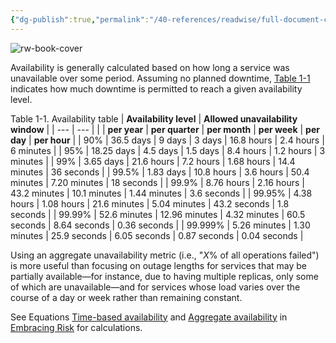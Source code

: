 ```yaml
---
{"dg-publish":true,"permalink":"/40-references/readwise/full-document-contents/availability-table/","tags":["rw/articles"]}
---
```


![rw-book-cover](https://readwise-assets.s3.amazonaws.com/static/images/article4.6bc1851654a0.png)

Availability is generally calculated based on how long a service was unavailable over some period. Assuming no planned downtime, [Table 1-1](https://sre.google/sre-book/availability-table/#tablea1) indicates how much downtime is permitted to reach a given availability level.

 Table 1-1. Availability table | **Availability level** | **Allowed unavailability window** |
| --- | --- |
|  | **per year** | **per quarter** | **per month** | **per week** | **per day** | **per hour** |
| 90% | 36.5 days | 9 days | 3 days | 16.8 hours | 2.4 hours | 6 minutes |
| 95% | 18.25 days | 4.5 days | 1.5 days | 8.4 hours | 1.2 hours | 3 minutes |
| 99% | 3.65 days | 21.6 hours | 7.2 hours | 1.68 hours | 14.4 minutes | 36 seconds |
| 99.5% | 1.83 days | 10.8 hours | 3.6 hours | 50.4 minutes | 7.20 minutes | 18 seconds |
| 99.9% | 8.76 hours | 2.16 hours | 43.2 minutes | 10.1 minutes | 1.44 minutes | 3.6 seconds |
| 99.95% | 4.38 hours | 1.08 hours | 21.6 minutes | 5.04 minutes | 43.2 seconds | 1.8 seconds |
| 99.99% | 52.6 minutes | 12.96 minutes | 4.32 minutes | 60.5 seconds | 8.64 seconds | 0.36 seconds |
| 99.999% | 5.26 minutes | 1.30 minutes | 25.9 seconds | 6.05 seconds | 0.87 seconds | 0.04 seconds |

Using an aggregate unavailability metric (i.e., "*X*% of all operations failed") is more useful than focusing on outage lengths for services that may be partially available—for instance, due to having multiple replicas, only some of which are unavailable—and for services whose load varies over the course of a day or week rather than remaining constant.

See Equations [Time-based availability](https://sre.google/sre-book/embracing-risk#risk-management_measuring-service-risk_time-availability-equation) and [Aggregate availability](https://sre.google/sre-book/embracing-risk#risk-management_measuring-service-risk_aggregate-availability-equation) in [Embracing Risk](https://sre.google/sre-book/embracing-risk/) for calculations.
